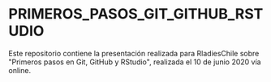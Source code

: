 # PRIMEROS_PASOS_GIT_GITHUB_RSTUDIO
Este repositorio contiene la presentación realizada para RladiesChile sobre "Primeros pasos en Git, GitHub y RStudio", realizada el 10 de junio 2020 vía online.
